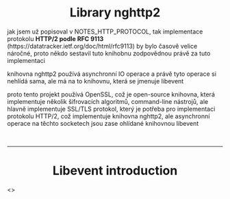 <h1 align="center">Library nghttp2</h1>
<p>jak jsem už popisoval v NOTES_HTTP_PROTOCOL, tak implementace protokolu <strong>HTTP/2 podle RFC 9113</strong> (https://datatracker.ietf.org/doc/html/rfc9113) by bylo časově velice náročné, proto někdo sestavil tuto knihobnu zodpovědnou právě za tuto implementaci</p>
<p>knihovna nghttp2 používá asynchronní IO operace a právě tyto operace si nehlídá sama, ale má na to knihovnu, která se jmenuje libevent</p>
<p>proto tento projekt používá OpenSSL, což je open-source knihovna, která implementuje několik šifrovacích algoritmů, command-line nástrojů, ale hlavně implementuje SSL/TLS protokol, který je potřeba pro implementaci protokolu HTTP/2, což implementuje knihovna nghttp2, ale asynchronní operace na těchto socketech jsou zase ohlídané knihovnou libevent</p>
<br>
<hr>
<h1 align="center">Libevent introduction</h1>
<>
